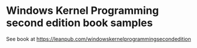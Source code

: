 # Windows Kernel Programming second edition book samples

See book at https://leanpub.com/windowskernelprogrammingsecondedition

